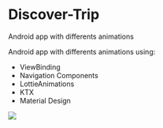 # Discover-Trip
Android app with differents animations

Android app with differents animations using:
- ViewBinding
- Navigation Components
- LottieAnimations
- KTX
- Material Design

![](https://media.giphy.com/media/uG6m55oEf74peSP5k8/giphy.gif)

